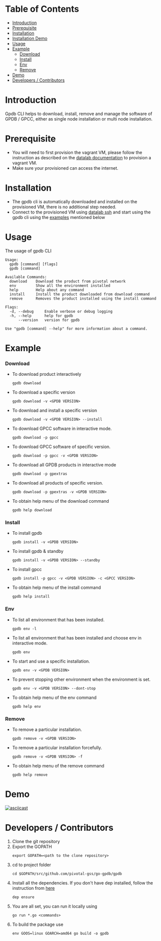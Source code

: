 Table of Contents
=================

   * [Introduction](#introduction)
   * [Prerequisite](#prerequisite)
   * [Installation](#installation)
   * [Installation Demo](#installation-demo)
   * [Usage](#usage)
   * [Example](#example)
        * [Download](#download)
        * [Install](#install)
        * [Env](#env)
        * [Remove](#remove)
   * [Demo](#demo)
   * [Developers / Contributors](#developers--contributors)

# Introduction

Gpdb CLI helps to download, install, remove and manage the software of GPDB / GPCC, either as single node installation or multi node installation.

# Prerequisite

+ You will need to first provision the vagrant VM, please follow the instruction as described on the [datalab documentation](datalab#create) to provision a vagrant VM.
+ Make sure your provisioned can access the internet.

# Installation

+ The gpdb cli is automatically downloaded and installed on the provisioned VM, there is no additional step needed.
+ Connect to the provisioned VM using [datalab ssh](datalab#ssh) and start using the gpdb cli using the [examples](#example) mentioned below

# Usage 

The usage of gpdb CLI

```
Usage:
  gpdb [command] [flags]
  gpdb [command]

Available Commands:
  download    Download the product from pivotal network
  env         Show all the environment installed
  help        Help about any command
  install     Install the product downloaded from download command
  remove      Removes the product installed using the install command

Flags:
  -d, --debug     Enable verbose or debug logging
  -h, --help      help for gpdb
      --version   version for gpdb

Use "gpdb [command] --help" for more information about a command.
```

# Example

### Download

+ To download product interactively
    ```
    gpdb download
    ```
+ To download a specific version
    ```
    gpdb download -v <GPDB VERSION>
    ```
+ To download and install a specific version
    ```
    gpdb download -v <GPDB VERSION> --install
    ```
+ To download GPCC software in interactive mode.
    ```
    gpdb download -p gpcc
    ```
+ To download GPCC software of specific version.
    ```
    gpdb download -p gpcc -v <GPDB VERSION>
    ```
+ To download all GPDB products in interactive mode
    ```
    gpdb download -p gpextras
    ```
+ To download all products of specific version.
    ```
    gpdb download -p gpextras -v <GPDB VERSION>
    ```
+ To obtain help menu of the download command
    ```
    gpdb help download
    ```

### Install

+ To install gpdb
    ```
    gpdb install -v <GPDB VERSION>
    ```
+ To install gpdb & standby
    ```
    gpdb install -v <GPDB VERSION> --standby
    ```
+ To install gpcc
    ```
    gpdb install -p gpcc -v <GPDB VERSION> -c <GPCC VERSION>
    ```
+ To obtain help menu of the install command
    ```
    gpdb help install
    ```

### Env

+ To list all environment that has been installed.
    ```
    gpdb env -l
    ```
+ To list all environment that has been installed and choose env in interactive mode.
    ```
    gpdb env
    ```
+  To start and use a specific installation.
    ```
    gpdb env -v <GPDB VERSION>
    ```
+ To prevent stopping other environment when the environment is set.
    ```
    gpdb env -v <GPDB VERSION> --dont-stop
    ```
+ To obtain help menu of the env command
    ```
    gpdb help env
    ```
    
### Remove

+ To remove a particular installation.
    ```
    gpdb remove -v <GPDB VERSION>
    ```
+ To remove a particular installation forcefully.
    ```
    gpdb remove -v <GPDB VERSION> -f
    ```
+ To obtain help menu of the remove command
    ```
    gpdb help remove
    ```

# Demo

[![asciicast](https://asciinema.org/a/HqncgdNd3CmuexNSHbXmtrL4w.svg)](https://asciinema.org/a/HqncgdNd3CmuexNSHbXmtrL4w)

# Developers / Contributors

1. Clone the git repository
2. Export the GOPATH
    ```
    export GOPATH=<path to the clone repository>
    ```
3. cd to project folder
    ```
    cd $GOPATH/src/github.com/pivotal-gss/go-gpdb/gpdb
    ```
4. Install all the dependencies. If you don't have dep installed, follow the instruction from [here](https://github.com/golang/dep)
    ```
    dep ensure
    ```
5. You are all set, you can run it locally using
    ```
    go run *.go <commands>
    ```
6. To build the package use
    ```
    env GOOS=linux GOARCH=amd64 go build -o gpdb
    ```